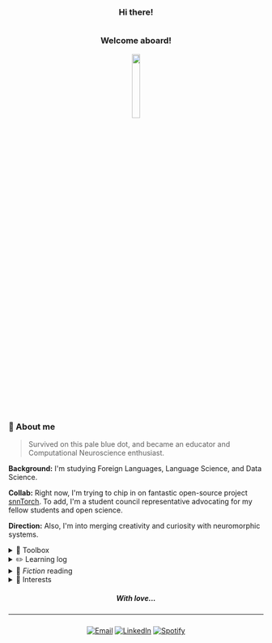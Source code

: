 

<div align = center>
  <h3>Hi there!   
    
  <br>Welcome aboard!
  </h3>
  <img src="https://em-content.zobj.net/source/animated-noto-color-emoji/356/flying-saucer_1f6f8.gif" style="width: 18%">
  
</div>


### 🌱 About me

> Survived on this pale blue dot, and became an educator and Computational Neuroscience enthusiast.

**Background:** I'm studying Foreign Languages, Language Science, and Data Science.   

**Collab:** Right now, I'm trying to chip in on fantastic open-source project [snnTorch](https://snntorch.readthedocs.io/en/latest/readme.html).
To add, I'm a student council representative advocating for my fellow students and open science.

**Direction:** Also, I'm into merging creativity and curiosity with neuromorphic systems.

<details>
  <summary>🧰 Toolbox</summary>

  > ℹ As one can expect, many of the following are not mastered. I try to focus into one thing at a time.
  
  | Category               | Tools and Libraries                                                | 
  |------------------------|---------------------------------------------------------------------|
  | **Programming Languages** | Python, JavaScript                                                        | 
  | **Libraries and Frameworks** | NumPy, SymPy, LaTeX, Pandas, Matplotlib, Seaborn, Scikit-learn, OpenCV, PyTorch, Astropy | 
  |**Testing and Coverage** | pytest, Codecov                                                   |
  | **Notebooks**           | Jupyter                                                           |      
  | **Database and SQL**    | SQL, Big Query, Excel, Google Sheets                              | 
  | **Version Control**     | Git, GitHub                                                       |
  | **Runtime**             | Node.js                                                           |
  | **Web Development**     | HTML, CSS                                                         | 
  
  
  <div align = center>
    <img src="https://github-readme-streak-stats.herokuapp.com/?user=peppermintbird&theme=prussian&hide_border=true" alt="peppermint github stats/day streak" style="width: 41%">    <img src="https://github-readme-stats.vercel.app/api?username=peppermintbird&theme=prussian&show_icons=true&hide_border=true&count_private=true"alt="peppermint github stats/grade" style="width: 39%">
  </div>

</details>

<details>
  <summary>✏️ Learning log</summary> 

   - **Learning:**
      - Advanced Data Analytics
      - Algorithm Foundations
  
   - **Want to learn:**
      - Neurophilosophy
      - NASA TOPS 101
      - ML with AWS SageMaker
      - Mathematics for ML and DS
      - Fortran & C | Scientific computing
</details>



<details>
  <summary>📖 <i>Fiction</i> reading</summary> 
</br>
<p>The Chronicles of Narnia - Book 2</p>
<img src="https://github.com/peppermintbird/peppermintbird/assets/148541376/5ce9f50c-627c-41d9-bd99-fe58fc7f488c" width="10%">
<br></br>
<p><i>P.S.: I tend to jump from book to book, so this section won't be updated too frequently.</i>😄</p>

</details>

<details>
  <summary>🔮 Interests</summary>

- Writing, literature, and drawing.  
- Language learning (🇯🇵 🇩🇪).  
- My cat's belly.  
- Classical music (especially the piano).  
- Mind-bending games and puzzle-solving.

</details>

<div align = "center">
    <h5><i>With love...</i></h5>
</div>

---

<div align="center"><h5> </h5> 
 
 [![Email](https://img.shields.io/badge/Email-black?style=flat&logo=gmail&labelColor=black&logoColor=white)](mailto:rayanerocha090@gmail.com)
 [![LinkedIn](https://img.shields.io/badge/LinkedIn-black?style=flat&logo=linkedin&labelColor=black&logoColor=white)](https://www.linkedin.com/in/rayane-rocha-ds)
 [![Spotify](https://img.shields.io/badge/Spotify-black?style=flat&logo=spotify&labelColor=black&logoColor=white)](https://open.spotify.com/user/31geojxyibgmhfhyuic7242zreyu?si=04168ceec325448c)

</div>






